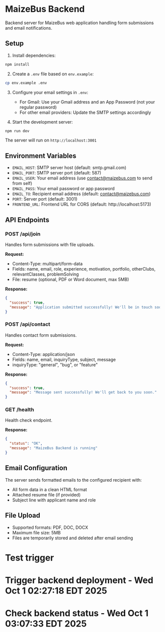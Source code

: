 # MaizeBus Backend

Backend server for MaizeBus web application handling form submissions and email notifications.

## Setup

1. Install dependencies:
```bash
npm install
```

2. Create a `.env` file based on `env.example`:
```bash
cp env.example .env
```

3. Configure your email settings in `.env`:
   - For Gmail: Use your Gmail address and an App Password (not your regular password)
   - For other email providers: Update the SMTP settings accordingly

4. Start the development server:
```bash
npm run dev
```

The server will run on `http://localhost:3001`

## Environment Variables

- `EMAIL_HOST`: SMTP server host (default: smtp.gmail.com)
- `EMAIL_PORT`: SMTP server port (default: 587)
- `EMAIL_USER`: Your email address (use contact@maizebus.com to send from self)
- `EMAIL_PASS`: Your email password or app password
- `EMAIL_TO`: Recipient email address (default: contact@maizebus.com)
- `PORT`: Server port (default: 3001)
- `FRONTEND_URL`: Frontend URL for CORS (default: http://localhost:5173)

## API Endpoints

### POST /api/join
Handles form submissions with file uploads.

**Request:**
- Content-Type: multipart/form-data
- Fields: name, email, role, experience, motivation, portfolio, otherClubs, relevantClasses, problemSolving
- File: resume (optional, PDF or Word document, max 5MB)

**Response:**
```json
{
  "success": true,
  "message": "Application submitted successfully! We'll be in touch soon."
}
```

### POST /api/contact
Handles contact form submissions.

**Request:**
- Content-Type: application/json
- Fields: name, email, inquiryType, subject, message
- inquiryType: "general", "bug", or "feature"

**Response:**
```json
{
  "success": true,
  "message": "Message sent successfully! We'll get back to you soon."
}
```

### GET /health
Health check endpoint.

**Response:**
```json
{
  "status": "OK",
  "message": "MaizeBus Backend is running"
}
```

## Email Configuration

The server sends formatted emails to the configured recipient with:
- All form data in a clean HTML format
- Attached resume file (if provided)
- Subject line with applicant name and role

## File Upload

- Supported formats: PDF, DOC, DOCX
- Maximum file size: 5MB
- Files are temporarily stored and deleted after email sending
# Test trigger
# Trigger backend deployment - Wed Oct  1 02:27:18 EDT 2025
# Check backend status - Wed Oct  1 03:07:33 EDT 2025
